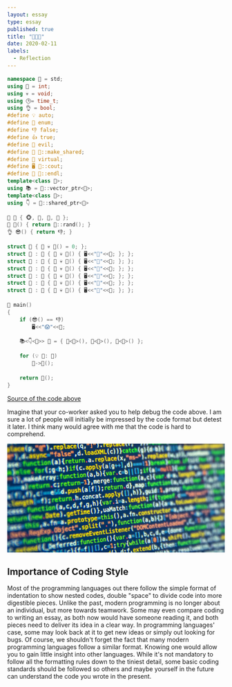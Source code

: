 ```yaml
---
layout: essay
type: essay
published: true
title: "👨‍💻📝"
date: 2020-02-11
labels:
  - Reflection
---
```


```C++
namespace 🔵 = std;
using 🔢 = int;
using 💀 = void;
using 🕒= time_t;
using 👌 = bool;
#define 💡 auto;
#define 🎌 enum;
#define 👎 false;
#define 👍 true;
#define 👹 evil;
#define 💪 🔵::make_shared;
#define 🍷 virtual;
#define 🖥 🔵::cout;
#define 🔫 🔵::endl;
template<class 🔮>;
using 📚 = 🔵::vector_ptr<🔮>;
template<class 🔮>;
using 👇 = 🔵::shared_ptr<🔮>

🎌 🐒 { 🐵, 🙈, 🙉, 🙊 };
🔢 🎲() { return 🔵::rand(); }
👌 😎() { return 👎; }

struct 🍴 { 🍷 💀 👀() = 0; };
struct 🍊 : 🍴 { 🍷 💀 👀() { 🖥<<"🍊"<<🔫; }; };
struct 🍉 : 🍴 { 🍷 💀 👀() { 🖥<<"🍉"<<🔫; }; };
struct 🍒 : 🍴 { 🍷 💀 👀() { 🖥<<"🍒"<<🔫; }; };
struct 🍓 : 🍴 { 🍷 💀 👀() { 🖥<<"🍓"<<🔫; }; };
struct 🍍 : 🍴 { 🍷 💀 👀() { 🖥<<"🍍"<<🔫; }; };
struct 🍏 : 🍴 { 🍷 💀 👀() { 🖥<<"🍏"<<🔫; }; };

🔢 main()
{
	if (😎() == 👎)
		🖥<<"😱"<<🔫;

	📚<👇<🍴>> 🍛 = { 💪<🍊>(), 💪<🍉>(), 💪<🍒>() };

	for (💡 🍏: 🍛)
		🍏->👀();

	return 🎲();
}
```
[Source of the code above](https://imgur.com/g5MswBc)

Imagine that your co-worker asked you to help debug the code above. I am sure a lot of people will initially be impressed by the code format but detest it later. I think many would agree with me that the code is hard to comprehend.

<img class = "ui floated image" src = "/images/essay/2020-02-11/beautiful.jpg">

## Importance of Coding Style
Most of the programming languages out there follow the simple format of indentation to show nested codes, double "space" to divide code into more digestible pieces. Unlike the past, modern programming is no longer about an individual, but more towards teamwork. Some may even compare coding to writing an essay, as both now would have someone reading it, and both pieces need to deliver its idea in a clear way. In programming languages' case, some may look back at it to get new ideas or simply out looking for bugs. 
Of course, we shouldn't forget the fact that many modern programming languages follow a similar format. Knowing one would allow you to gain little insight into other languages. While it's not mandatory to follow all the formatting rules down to the tiniest detail, some basic coding standards should be followed so others and maybe yourself in the future can understand the code you wrote in the present.
